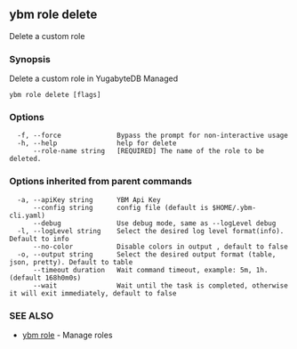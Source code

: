 ## ybm role delete

Delete a custom role

### Synopsis

Delete a custom role in YugabyteDB Managed

```
ybm role delete [flags]
```

### Options

```
  -f, --force              Bypass the prompt for non-interactive usage
  -h, --help               help for delete
      --role-name string   [REQUIRED] The name of the role to be deleted.
```

### Options inherited from parent commands

```
  -a, --apiKey string      YBM Api Key
      --config string      config file (default is $HOME/.ybm-cli.yaml)
      --debug              Use debug mode, same as --logLevel debug
  -l, --logLevel string    Select the desired log level format(info). Default to info
      --no-color           Disable colors in output , default to false
  -o, --output string      Select the desired output format (table, json, pretty). Default to table
      --timeout duration   Wait command timeout, example: 5m, 1h. (default 168h0m0s)
      --wait               Wait until the task is completed, otherwise it will exit immediately, default to false
```

### SEE ALSO

* [ybm role](ybm_role.md)	 - Manage roles

